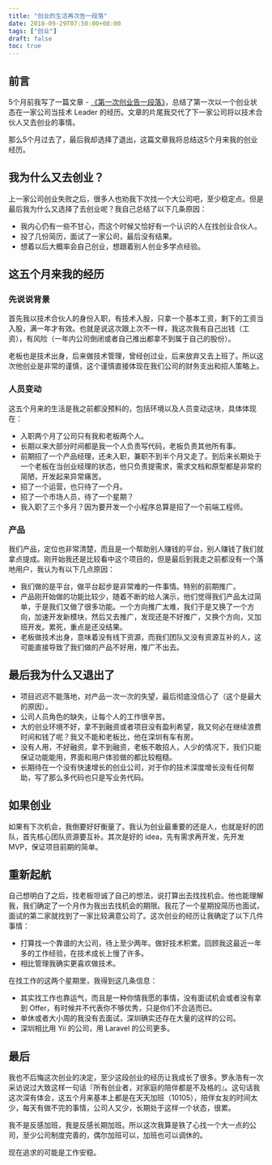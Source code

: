 ```yaml
---
title: "创业的生活再次告一段落"
date: 2018-09-29T07:50:00+08:00
tags: ["创业"] 
draft: false
toc: true
---
```


## 前言

5个月前我写了一篇文章 - [《第一次创业告一段落》](https://blog.forecho.com/the-first-venture-came-to-an-end.html)，总结了第一次以一个创业状态在一家公司当技术 Leader 的经历。文章的片尾我交代了下一家公司将以技术合伙人又去创业的事情。

那么5个月过去了，最后我却选择了退出，这篇文章我将总结这5个月来我的创业经历。

<!--more-->

## 我为什么又去创业？

上一家公司创业失败之后，很多人也劝我下次找一个大公司吧，至少稳定点。但是最后我为什么又选择了去创业呢？我自己总结了以下几条原因：

- 我内心仍有一些不甘心，而这个时候又恰好有一个认识的人在找创业合伙人。
- 投了几份简历，面试了一家公司，最后没有结果。
- 想着以后大概率会自己创业，想跟着别人创业多学点经验。

## 这五个月来我的经历

### 先说说背景

首先我以技术合伙人的身份入职，有技术入股，只拿一个基本工资，剩下的工资当入股，满一年才有效。也就是说这次跟上次不一样，我这次我有自己出钱（工资），有风险（一年内公司倒闭或者自己推出都拿不到属于自己的股份）。

老板也是技术出身，后来做技术管理，曾经创过业，后来放弃又去上班了。所以这次他创业是非常的谨慎，这个谨慎直接体现在我们公司的财务支出和招人策略上。

### 人员变动

这五个月来的生活是我之前都没预料的，包括环境以及人员变动这块，具体体现在：

- 入职两个月了公司只有我和老板两个人。
- 长期以来大部分时间都是我一个人负责写代码，老板负责其他所有事。
- 前期招了一个产品经理，还未入职，兼职不到半个月又走了。到后来长期处于一个老板在当创业经理的状态，他只负责提需求，需求文档和原型都是非常的简陋，开发起来异常痛苦。
- 招了一个运营，也只待了一个月。
- 招了一个市场人员，待了一个星期？
- 我入职了三个多月？因为要开发一个小程序总算是招了一个前端工程师。

### 产品

我们产品，定位也非常清楚，而且是一个帮助别人赚钱的平台，别人赚钱了我们就拿点提成。刚开始我还是比较看中这个项目的，但是最后到我走之前都没有一个落地用户，我认为有以下几点原因：

- 我们做的是平台，做平台起步是非常难的一件事情。特别的前期推广。
- 产品刚开始做的功能比较少，随着不断的给人演示，他们觉得我们产品太过简单，于是我们又做了很多功能。一个方向推广太难，我们于是又换了一个方向，加速开发新模块，然后又去推广，发现还是不好推广，又换个方向，又加班开发。累死，重点是还没结果。
- 老板做技术出身，意味着没有线下资源，而我们团队又没有资源互补的人，这可能直接导致了我们做的产品不好用，推广不出去。

## 最后我为什么又退出了

- 项目迟迟不能落地，对产品一次一次的失望，最后彻底没信心了（这个是最大的原因）。
- 公司人员角色的缺失，让每个人的工作很辛苦。
- 大的创业环境不好，拿不到融资或者项目没有盈利希望，我又何必在继续浪费时间和钱了呢？我又不能和老板比，他在深圳有车有房。
- 没有人用，不好融资，拿不到融资，老板不敢招人，人少的情况下，我们只能保证功能能用，界面和用户体验做的都比较粗糙。
- 长期待在一个没有快速增长的创业公司，对于你的技术深度增长没有任何帮助，写了那么多代码也只是写业务代码。

## 如果创业

如果有下次机会，我倒要好好衡量了。我认为创业最重要的还是人，也就是好的团队，首先核心团队资源要互补。其次是好的 idea，先有需求再开发，先开发 MVP，保证项目前期的简单。

## 重新起航

自己想明白了之后，找老板坦诚了自己的想法，说打算出去找找机会。他也能理解我，我们确定了一个月作为我出去找机会的期限。我花了一个星期投简历也面试，面试的第二家就找到了一家比较满意公司了。这次创业的经历让我确定了以下几件事情：

- 打算找一个靠谱的大公司，待上至少两年。做好技术积累。回顾我这最近一年多的工作经验，在技术成长上慢了许多。
- 相比管理我确实更喜欢做技术。

在找工作的这两个星期里，我得到这几条信息：

- 其实找工作也靠运气，而且是一种你情我愿的事情，没有面试机会或者没有拿到 Offer，有时候并不代表你不够优秀，只是你们不合适而已。
- 单休或者大小周的我没有去面试，深圳确实还存在大量的这样的公司。
- 深圳相比用 Yii 的公司，用 Laravel 的公司更多。

## 最后

我也不后悔这次创业的决定，至少这段创业的经历让我成长了很多。罗永浩有一次采访说过大致这样一句话『所有创业者，对家庭的陪伴都是不及格的』。这句话我这次深有体会，这五个月来基本上都是在天天加班（10105），陪伴女友的时间太少，每天有做不完的事情，公司人又少，长期处于这样一个状态，很累。

我不是反感加班，我是反感长期加班。所以这次我算是铁了心找一个大一点的公司，至少公司制度完善的，偶尔加班可以，加班也可以调休的。

现在追求的可能是工作安稳。